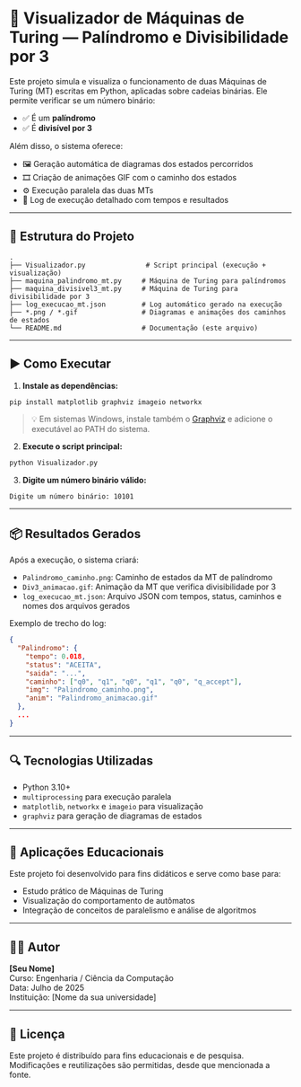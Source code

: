 # 🧠 Visualizador de Máquinas de Turing — Palíndromo e Divisibilidade por 3

Este projeto simula e visualiza o funcionamento de duas Máquinas de Turing (MT) escritas em Python, aplicadas sobre cadeias binárias. Ele permite verificar se um número binário:

- ✅ É um **palíndromo**
- ✅ É **divisível por 3**

Além disso, o sistema oferece:

- 🖼️ Geração automática de diagramas dos estados percorridos
- 🎞️ Criação de animações GIF com o caminho dos estados
- ⚙️ Execução paralela das duas MTs
- 📝 Log de execução detalhado com tempos e resultados

---

## 📁 Estrutura do Projeto

```
.
├── Visualizador.py               # Script principal (execução + visualização)
├── maquina_palindromo_mt.py     # Máquina de Turing para palíndromos
├── maquina_divisivel3_mt.py     # Máquina de Turing para divisibilidade por 3
├── log_execucao_mt.json         # Log automático gerado na execução
├── *.png / *.gif                # Diagramas e animações dos caminhos de estados
└── README.md                    # Documentação (este arquivo)
```

---

## ▶️ Como Executar

1. **Instale as dependências:**

```bash
pip install matplotlib graphviz imageio networkx
```

> 💡 Em sistemas Windows, instale também o [Graphviz](https://graphviz.org/download/) e adicione o executável ao PATH do sistema.

2. **Execute o script principal:**

```bash
python Visualizador.py
```

3. **Digite um número binário válido:**

```
Digite um número binário: 10101
```

---

## 📦 Resultados Gerados

Após a execução, o sistema criará:

- `Palindromo_caminho.png`: Caminho de estados da MT de palíndromo
- `Div3_animacao.gif`: Animação da MT que verifica divisibilidade por 3
- `log_execucao_mt.json`: Arquivo JSON com tempos, status, caminhos e nomes dos arquivos gerados

Exemplo de trecho do log:
```json
{
  "Palindromo": {
    "tempo": 0.018,
    "status": "ACEITA",
    "saida": "...",
    "caminho": ["q0", "q1", "q0", "q1", "q0", "q_accept"],
    "img": "Palindromo_caminho.png",
    "anim": "Palindromo_animacao.gif"
  },
  ...
}
```

---

## 🔍 Tecnologias Utilizadas

- Python 3.10+
- `multiprocessing` para execução paralela
- `matplotlib`, `networkx` e `imageio` para visualização
- `graphviz` para geração de diagramas de estados

---

## 📌 Aplicações Educacionais

Este projeto foi desenvolvido para fins didáticos e serve como base para:

- Estudo prático de Máquinas de Turing
- Visualização do comportamento de autômatos
- Integração de conceitos de paralelismo e análise de algoritmos

---

## 🧑‍💻 Autor

**[Seu Nome]**  
Curso: Engenharia / Ciência da Computação  
Data: Julho de 2025  
Instituição: [Nome da sua universidade]

---

## 📜 Licença

Este projeto é distribuído para fins educacionais e de pesquisa. Modificações e reutilizações são permitidas, desde que mencionada a fonte.
